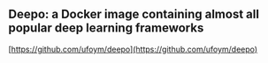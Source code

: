## Deepo: a Docker image containing almost all popular deep learning frameworks
  
  [https://github.com/ufoym/deepo](https://github.com/ufoym/deepo)